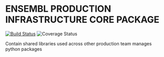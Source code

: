 ENSEMBL PRODUCTION INFRASTRUCTURE CORE PACKAGE 
 =============================================
[![Build Status](https://app.travis-ci.com/Ensembl/ensembl-prodinf-core.svg&branch=main)](https://app.travis-ci.com/Ensembl/ensembl-prodinf-core)
![Coverage Status](https://coveralls.io/repos/github/Ensembl/ensembl-prodinf-core/badge.svg?branch=main)

Contain shared libraries used across other production team manages python packages





